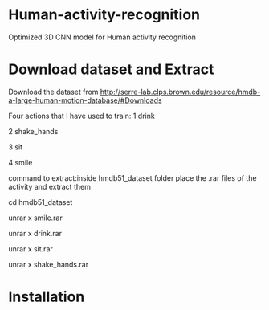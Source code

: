 # Human-activity-recognition
Optimized 3D CNN model for Human activity recognition
# Download dataset and Extract

Download the dataset from http://serre-lab.clps.brown.edu/resource/hmdb-a-large-human-motion-database/#Downloads

Four actions that I have used to train:
1 drink

2 shake_hands

3 sit

4 smile

command to extract:inside hmdb51_dataset folder place the .rar files of the activity and extract them

cd hmdb51_dataset

unrar x smile.rar

unrar x drink.rar

unrar x sit.rar

unrar x shake_hands.rar

# Installation



